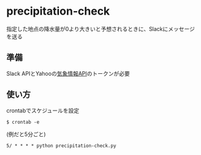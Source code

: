 # precipitation-check
指定した地点の降水量が0より大きいと予想されるときに、Slackにメッセージを送る

## 準備
Slack APIとYahooの[気象情報API](https://developer.yahoo.co.jp/webapi/map/openlocalplatform/v1/weather.html)のトークンが必要

## 使い方
crontabでスケジュールを設定
```
$ crontab -e
```
(例だと5分ごと)
```
5/ * * * * python precipitation-check.py
```